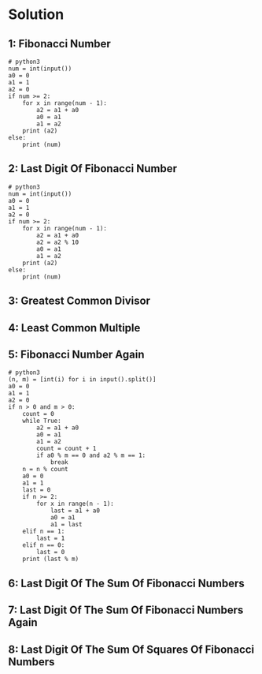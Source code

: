 # Solution
## 1: Fibonacci Number
```
# python3
num = int(input())
a0 = 0
a1 = 1
a2 = 0
if num >= 2:
    for x in range(num - 1):
        a2 = a1 + a0
        a0 = a1
        a1 = a2
    print (a2)
else:
    print (num)
```
## 2: Last Digit Of Fibonacci Number
```
# python3
num = int(input())
a0 = 0
a1 = 1
a2 = 0
if num >= 2:
    for x in range(num - 1):
        a2 = a1 + a0
        a2 = a2 % 10
        a0 = a1
        a1 = a2
    print (a2)
else:
    print (num)
```
## 3: Greatest Common Divisor
## 4: Least Common Multiple
## 5: Fibonacci Number Again
```
# python3
(n, m) = [int(i) for i in input().split()]
a0 = 0
a1 = 1
a2 = 0
if n > 0 and m > 0:
    count = 0
    while True:
        a2 = a1 + a0
        a0 = a1
        a1 = a2
        count = count + 1
        if a0 % m == 0 and a2 % m == 1:
            break
    n = n % count
    a0 = 0
    a1 = 1
    last = 0
    if n >= 2:
        for x in range(n - 1):
            last = a1 + a0
            a0 = a1
            a1 = last
    elif n == 1:
        last = 1
    elif n == 0:
        last = 0
    print (last % m)
```
## 6: Last Digit Of The Sum Of Fibonacci Numbers
## 7: Last Digit Of The Sum Of Fibonacci Numbers Again
## 8: Last Digit Of The Sum Of Squares Of Fibonacci Numbers
